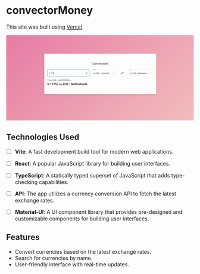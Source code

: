 # convectorMoney
This site was built using [Vercel](https://convector-money-u2q1-150x9xcrt-nadiina.vercel.app/).

![view](/exampl.png)


## Technologies Used
- [ ] **Vite**: A fast development build tool for modern web applications.
- [ ] **React**: A popular JavaScript library for building user interfaces.
- [ ] **TypeScript**: A statically typed superset of JavaScript that adds type-checking capabilities.
- [ ] **API**: The app utilizes a currency conversion API to fetch the latest exchange rates.
- [ ] **Material-UI**: A UI component library that provides pre-designed and customizable components for building user interfaces.


## Features
- Convert currencies based on the latest exchange rates.
- Search for currencies by name.
- User-friendly interface with real-time updates.
